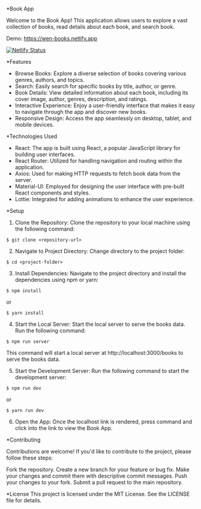 \*Book App

Welcome to the Book App! This application allows users to explore a vast collection of books, read details about each book, and search book.

Demo: https://wen-books.netlify.app

[![Netlify Status](https://api.netlify.com/api/v1/badges/892d8973-ba48-469a-b39a-4f8133d87043/deploy-status?branch=main)](https://app.netlify.com/sites/wen-bookapp/deploys)

\*Features

- Browse Books: Explore a diverse selection of books covering various genres, authors, and topics.
- Search: Easily search for specific books by title, author, or genre.
- Book Details: View detailed information about each book, including its cover image, author, genres, description, and ratings.
- Interactive Experience: Enjoy a user-friendly interface that makes it easy to navigate through the app and discover new books.
- Responsive Design: Access the app seamlessly on desktop, tablet, and mobile devices.

\*Technologies Used

- React: The app is built using React, a popular JavaScript library for building user interfaces.
- React Router: Utilized for handling navigation and routing within the application.
- Axios: Used for making HTTP requests to fetch book data from the server.
- Material-UI: Employed for designing the user interface with pre-built React components and styles.
- Lottie: Integrated for adding animations to enhance the user experience.

\*Setup

1. Clone the Repository: Clone the repository to your local machine using the following command:

`$ git clone <repository-url>`

2. Navigate to Project Directory: Change directory to the project folder:

`$ cd <project-folder>`

3. Install Dependencies: Navigate to the project directory and install the dependencies using npm or yarn:

`$ npm install`

or

`$ yarn install`

4. Start the Local Server: Start the local server to serve the books data. Run the following command:

`$ npm run server`

This command will start a local server at http://localhost:3000/books to serve the books data.

5. Start the Development Server: Run the following command to start the development server:

`$ npm run dev`

or

`$ yarn run dev`

6. Open the App: Once the localhost link is rendered, press command and click into the link to view the Book App.

\*Contributing

Contributions are welcome! If you'd like to contribute to the project, please follow these steps:

Fork the repository.
Create a new branch for your feature or bug fix.
Make your changes and commit them with descriptive commit messages.
Push your changes to your fork.
Submit a pull request to the main repository.

\*License
This project is licensed under the MIT License. See the LICENSE file for details.
